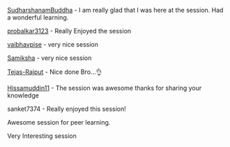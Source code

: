 [SudharshanamBuddha](https://github.com/SudharshanamBuddha) -
I am really glad that I was here at the session. Had a wonderful learning.

[probalkar3123](http://github.com/probalkar3123) -
Really Enjoyed the session

[vaibhavpise](https://github.com/VaIbHaVPiSe) -
very nice session

[Samiksha](http://github.com/Samiksha0103) -
very nice session

[Tejas-Rajput](https://github.com/Tejas-Rajput) -
Nice done Bro...👌

[Hissamuddin11](http://github.com/Hissamuddin11) -
The session was awesome thanks for sharing your knowledge 


sanket7374 -
Really enjoyed this session!

Awesome session for peer learning.

Very Interesting session





